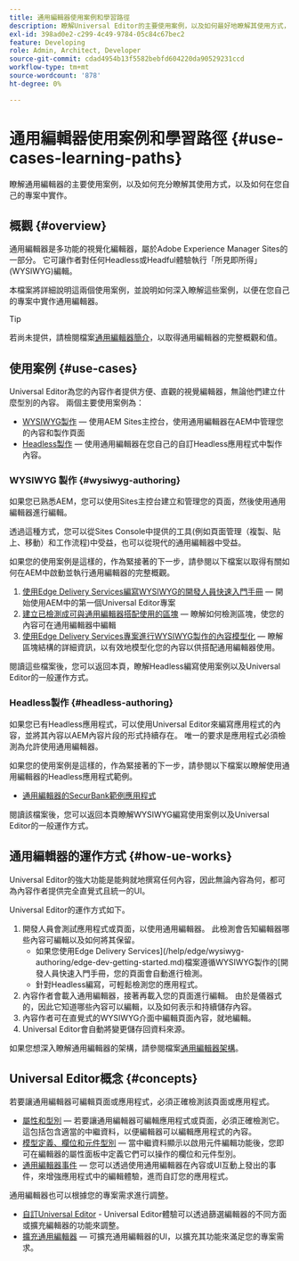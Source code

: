 ```yaml
---
title: 通用編輯器使用案例和學習路徑
description: 瞭解Universal Editor的主要使用案例，以及如何最好地瞭解其使用方式，以及如何在您自己的專案中實作。
exl-id: 398ad0e2-c299-4c49-9784-05c84c67bec2
feature: Developing
role: Admin, Architect, Developer
source-git-commit: cdad4954b13f5582bebfd604220da90529231ccd
workflow-type: tm+mt
source-wordcount: '878'
ht-degree: 0%

---
```


# 通用編輯器使用案例和學習路徑 {#use-cases-learning-paths}

瞭解通用編輯器的主要使用案例，以及如何充分瞭解其使用方式，以及如何在您自己的專案中實作。

## 概觀 {#overview}

通用編輯器是多功能的視覺化編輯器，屬於Adobe Experience Manager Sites的一部分。 它可讓作者對任何Headless或Headful體驗執行「所見即所得」(WYSIWYG)編輯。

本檔案將詳細說明這兩個使用案例，並說明如何深入瞭解這些案例，以便在您自己的專案中實作通用編輯器。

>[!TIP]
>
>若尚未提供，請檢閱檔案[通用編輯器簡介](/help/implementing/universal-editor/introduction.md)，以取得通用編輯器的完整概觀和值。

## 使用案例 {#use-cases}

Universal Editor為您的內容作者提供方便、直觀的視覺編輯器，無論他們建立什麼型別的內容。 兩個主要使用案例為：

* [WYSIWYG製作](#wysiwyg-authoring) — 使用AEM Sites主控台，使用通用編輯器在AEM中管理您的內容和製作頁面
* [Headless製作](#headless-authoring) — 使用通用編輯器在您自己的自訂Headless應用程式中製作內容。

### WYSIWYG 製作 {#wysiwyg-authoring}

如果您已熟悉AEM，您可以使用Sites主控台建立和管理您的頁面，然後使用通用編輯器進行編輯。

透過這種方式，您可以從Sites Console中提供的工具(例如頁面管理（複製、貼上、移動）和工作流程)中受益，也可以從現代的通用編輯器中受益。

如果您的使用案例是這樣的，作為緊接著的下一步，請參閱以下檔案以取得有關如何在AEM中啟動並執行通用編輯器的完整概觀。

1. [使用Edge Delivery Services編寫WYSIWYG的開發人員快速入門手冊](/help/edge/wysiwyg-authoring/edge-dev-getting-started.md) — 開始使用AEM中的第一個Universal Editor專案
1. [建立已檢測成可與通用編輯器搭配使用的區塊](/help/edge/wysiwyg-authoring/create-block.md) — 瞭解如何檢測區塊，使您的內容可在通用編輯器中編輯
1. [使用Edge Delivery Services專案進行WYSIWYG製作的內容模型化](/help/edge/wysiwyg-authoring/content-modeling.md) — 瞭解區塊結構的詳細資訊，以有效地模型化您的內容以供搭配通用編輯器使用。

閱讀這些檔案後，您可以返回本頁，瞭解Headless編寫使用案例以及Universal Editor的一般運作方式。

### Headless製作 {#headless-authoring}

如果您已有Headless應用程式，可以使用Universal Editor來編寫應用程式的內容，並將其內容以AEM內容片段的形式持續存在。 唯一的要求是應用程式必須檢測為允許使用通用編輯器。

如果您的使用案例是這樣的，作為緊接著的下一步，請參閱以下檔案以瞭解使用通用編輯器的Headless應用程式範例。

* [通用編輯器的SecurBank範例應用程式](/help/implementing/universal-editor/securbank.md)

閱讀該檔案後，您可以返回本頁瞭解WYSIWYG編寫使用案例以及Universal Editor的一般運作方式。

## 通用編輯器的運作方式 {#how-ue-works}

Universal Editor的強大功能是能夠就地撰寫任何內容，因此無論內容為何，都可為內容作者提供完全直覺式且統一的UI。

Universal Editor的運作方式如下。

1. 開發人員會測試應用程式或頁面，以使用通用編輯器。 此檢測會告知編輯器哪些內容可編輯以及如何將其保留。
   * 如果您使用Edge Delivery Services](/help/edge/wysiwyg-authoring/edge-dev-getting-started.md)檔案遵循WYSIWYG製作的[開發人員快速入門手冊，您的頁面會自動進行檢測。
   * 針對Headless編寫，可輕鬆檢測您的應用程式。
1. 內容作者會載入通用編輯器，接著再載入您的頁面進行編輯。 由於是儀器式的，因此它知道哪些內容可以編輯，以及如何表示和持續儲存內容。
1. 內容作者可在直覺式的WYSIWYG介面中編輯頁面內容，就地編輯。
1. Universal Editor會自動將變更儲存回資料來源。

如果您想深入瞭解通用編輯器的架構，請參閱檔案[通用編輯器架構](/help/implementing/universal-editor/architecture.md)。

## Universal Editor概念 {#concepts}

若要讓通用編輯器可編輯頁面或應用程式，必須正確檢測該頁面或應用程式。

* [屬性和型別](/help/implementing/universal-editor/attributes-types.md) — 若要讓通用編輯器可編輯應用程式或頁面，必須正確檢測它。 這包括包含適當的中繼資料，以便編輯器可以編輯應用程式的內容。
* [模型定義、欄位和元件型別](/help/implementing/universal-editor/field-types.md) — 當中繼資料顯示以啟用元件編輯功能後，您即可在編輯器的屬性面板中定義它們可以操作的欄位和元件型別。
* [通用編輯器事件](/help/implementing/universal-editor/events.md) — 您可以透過使用通用編輯器在內容或UI互動上發出的事件，來增強應用程式中的編輯體驗，進而自訂您的應用程式。

通用編輯器也可以根據您的專案需求進行調整。

* [自訂Universal Editor](/help/implementing/universal-editor/customizing.md) - Universal Editor體驗可以透過篩選編輯器的不同方面或擴充編輯器的功能來調整。
* [擴充通用編輯器](/help/implementing/universal-editor/extending.md) — 可擴充通用編輯器的UI，以擴充其功能來滿足您的專案需求。
